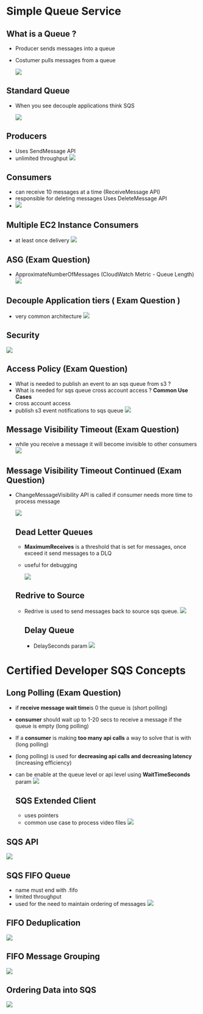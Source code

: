 # Simple Queue Service

## What is a Queue ?

- Producer sends messages into a queue
- Costumer pulls messages from a queue

  ![](./sqs-what-is-a-queue.png)

## Standard Queue

- When you see decouple applications think SQS

  ![](./sqs-standard-queue.png)

## Producers

- Uses SendMessage API
- unlimited throughput
  ![](./sqs-producing-messages.png)

## Consumers

- can receive 10 messages at a time (ReceiveMessage API)
- responsible for deleting messages Uses DeleteMessage API
- ![](./sqs-consume-messages.png)

## Multiple EC2 Instance Consumers

- at least once delivery
  ![](./sqs-mulit-ec2-consumers.png)

## ASG (Exam Question)

- ApproximateNumberOfMessages (CloudWatch Metric - Queue Length)
  ![](./sqs-asg.png)

## Decouple Application tiers ( Exam Question )

- very common architecture
  ![](./sqs-decouple.png)

## Security

![](./sqs-security.png)

## Access Policy (Exam Question)

- What is needed to publish an event to an sqs queue from s3 ?
- What is needed for sqs queue cross account access ?
  **Common Use Cases**
- cross account access
- publish s3 event notifications to sqs queue
  ![](./sqs-queue-access-policy.png)

## Message Visibility Timeout (Exam Question)

- while you receive a message it will become invisible to other consumers
  ![](./sqs-message-visibility-timeout.png)

## Message Visibility Timeout Continued (Exam Question)

- ChangeMessageVisibility API is called if consumer needs more time to process message

  ![](./sqs-message-visiblity-timeout-2.png)

  ## Dead Letter Queues

  - **MaximumReceives** is a threshold that is set for messages, once exceed it send messages to a DLQ
  - useful for debugging

    ![](./sqs-dead-letter-queue.png)

  ## Redrive to Source

  - Redrive is used to send messages back to source sqs queue.
    ![](./sqs-redrive-to-source.png)

    ## Delay Queue

    - DelaySeconds param
      ![](./sqs-delay-queue.png)

# Certified Developer SQS Concepts

## Long Polling (Exam Question)

- if **receive message wait time**is 0 the queue is (short polling)
- **consumer** should wait up to 1-20 secs to receive a message if the queue is empty (long polling)
- If a **consumer** is making **too many api calls** a way to solve that is with (long polling)
- (long polling) is used for **decreasing api calls and decreasing latency** (increasing efficiency)
- can be enable at the queue level or api level using **WaitTimeSeconds** param
  ![](./sqs-long-polling.png)

  ## SQS Extended Client

  - uses pointers
  - common use case to process video files
    ![](./sqs-extended-client.png)

## SQS API

![](./sqs-api.png)

## SQS FIFO Queue

- name must end with .fifo
- limited throughput
- used for the need to maintain ordering of messages
  ![](./sqs-fifo.png)

## FIFO Deduplication

![](./sqs-fifo-deduplication.png)

## FIFO Message Grouping

![](./sqs-fifo-messaging-group.png)

## Ordering Data into SQS

![](./ordering-data-into-sqs.png)
